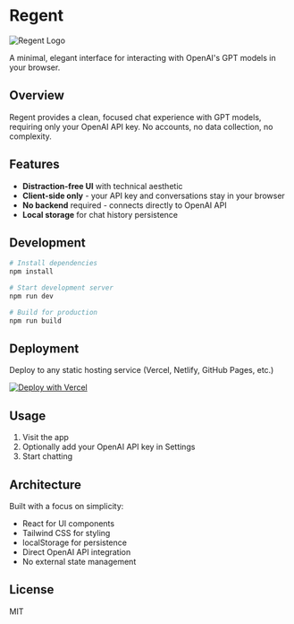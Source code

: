 # Regent

![Regent Logo](https://img.shields.io/badge/%F0%9F%91%91-Regent-1eb182)

A minimal, elegant interface for interacting with OpenAI's GPT models in your browser.

## Overview

Regent provides a clean, focused chat experience with GPT models, requiring only your OpenAI API key. No accounts, no data collection, no complexity.

## Features

- **Distraction-free UI** with technical aesthetic
- **Client-side only** - your API key and conversations stay in your browser
- **No backend** required - connects directly to OpenAI API
- **Local storage** for chat history persistence

## Development

```bash
# Install dependencies
npm install

# Start development server
npm run dev

# Build for production
npm run build
```

## Deployment

Deploy to any static hosting service (Vercel, Netlify, GitHub Pages, etc.)

[![Deploy with Vercel](https://vercel.com/button)](https://vercel.com/new/clone?repository-url=https%3A%2F%2Fgithub.com%2FMagicLex%2Fregent)

## Usage

1. Visit the app
2. Optionally add your OpenAI API key in Settings
3. Start chatting

## Architecture

Built with a focus on simplicity:

- React for UI components
- Tailwind CSS for styling
- localStorage for persistence
- Direct OpenAI API integration
- No external state management

## License

MIT